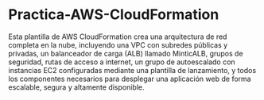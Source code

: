 # Practica-AWS-CloudFormation

Esta plantilla de AWS CloudFormation crea una arquitectura de red completa en la nube, incluyendo una VPC con subredes públicas y privadas, un balanceador de carga (ALB) llamado MinticALB, grupos de seguridad, rutas de acceso a internet, un grupo de autoescalado con instancias EC2 configuradas mediante una plantilla de lanzamiento, y todos los componentes necesarios para desplegar una aplicación web de forma escalable, segura y altamente disponible.
